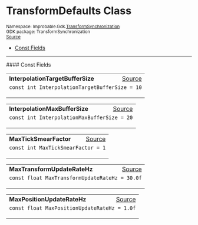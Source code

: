 
# TransformDefaults Class
<sup>
Namespace: Improbable.Gdk.<a href="{{urlRoot}}/api/transform-synchronization-index">TransformSynchronization</a><br/>
GDK package: TransformSynchronization<br/>
<a href="https://www.github.com/spatialos/gdk-for-unity/blob/b136dc2b/workers/unity/Packages/com.improbable.gdk.transformsynchronization/Config/TransformDefaults.cs/#L3">Source</a>
<style>
a code {
                    padding: 0em 0.25em!important;
}
code {
                    background-color: #ffffff!important;
}
</style>
</sup>
<nav id="pageToc" class="page-toc"><ul><li><a href="#const-fields">Const Fields</a>
</ul></nav>






</p>
<hr style="width:100%; border-top-color:#d8d8d8" />
#### Const Fields


</p>




<table width="100%">
    <tr>
        <td style="border-right:none"><b>InterpolationTargetBufferSize</b></td>
        <td style="border-left:none; text-align:right"><a href="https://www.github.com/spatialos/gdk-for-unity/blob/b136dc2b/workers/unity/Packages/com.improbable.gdk.transformsynchronization/Config/TransformDefaults.cs/#L5">Source</a></td>
    </tr>
    <tr>
        <td colspan="2">
<code>const int InterpolationTargetBufferSize = 10</code></p>


</td>
    </tr>
</table>


<table width="100%">
    <tr>
        <td style="border-right:none"><b>InterpolationMaxBufferSize</b></td>
        <td style="border-left:none; text-align:right"><a href="https://www.github.com/spatialos/gdk-for-unity/blob/b136dc2b/workers/unity/Packages/com.improbable.gdk.transformsynchronization/Config/TransformDefaults.cs/#L6">Source</a></td>
    </tr>
    <tr>
        <td colspan="2">
<code>const int InterpolationMaxBufferSize = 20</code></p>


</td>
    </tr>
</table>


<table width="100%">
    <tr>
        <td style="border-right:none"><b>MaxTickSmearFactor</b></td>
        <td style="border-left:none; text-align:right"><a href="https://www.github.com/spatialos/gdk-for-unity/blob/b136dc2b/workers/unity/Packages/com.improbable.gdk.transformsynchronization/Config/TransformDefaults.cs/#L8">Source</a></td>
    </tr>
    <tr>
        <td colspan="2">
<code>const int MaxTickSmearFactor = 1</code></p>


</td>
    </tr>
</table>


<table width="100%">
    <tr>
        <td style="border-right:none"><b>MaxTransformUpdateRateHz</b></td>
        <td style="border-left:none; text-align:right"><a href="https://www.github.com/spatialos/gdk-for-unity/blob/b136dc2b/workers/unity/Packages/com.improbable.gdk.transformsynchronization/Config/TransformDefaults.cs/#L10">Source</a></td>
    </tr>
    <tr>
        <td colspan="2">
<code>const float MaxTransformUpdateRateHz = 30.0f</code></p>


</td>
    </tr>
</table>


<table width="100%">
    <tr>
        <td style="border-right:none"><b>MaxPositionUpdateRateHz</b></td>
        <td style="border-left:none; text-align:right"><a href="https://www.github.com/spatialos/gdk-for-unity/blob/b136dc2b/workers/unity/Packages/com.improbable.gdk.transformsynchronization/Config/TransformDefaults.cs/#L11">Source</a></td>
    </tr>
    <tr>
        <td colspan="2">
<code>const float MaxPositionUpdateRateHz = 1.0f</code></p>


</td>
    </tr>
</table>












